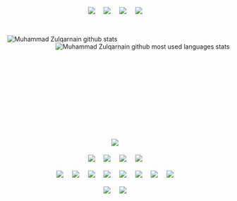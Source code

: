 <!--
**mhd-zulqarnain/mhd-zulqarnain** is a ✨ _special_ ✨ repository because its `README.md` (this file) appears on your GitHub profile.

Here are some ideas to get you started:

- 🔭 I’m currently working on ...
- 🌱 I’m currently learning ...
- 👯 I’m looking to collaborate on ...
- 🤔 I’m looking for help with ...
- 💬 Ask me about ...
- 📫 How to reach me: ...
- 😄 Pronouns: ...
- ⚡ Fun fact: ...
-->

<p align="center">
  <a target="_blank"href="https://github.com/mhd-zulqarnain/"><img src="https://img.shields.io/badge/Muhamamd %20Zulqarnain-Welcomes%20You-007afb?style=for-the-badge&logo=github&labelColor=2ea043&logoColor=FFFFFF&color=f0fff0" /></a>&nbsp;&nbsp;&nbsp;&nbsp;
  <a target="_blank"href="https://www.linkedin.com/in/mhd-zulqarnain/"><img src="https://img.shields.io/badge/linkedin-%230077B5.svg?&style=for-the-badge&logo=linkedin&logoColor=white" /></a>&nbsp;&nbsp;&nbsp;&nbsp;
<a href="mailto:mhd.zeeq@gmail.com?subject=Hello%20MuhammadZulqarnain,%20From%20Github"><img src="https://img.shields.io/badge/gmail-%23D14836.svg?&style=for-the-badge&logo=gmail&logoColor=white" /></a>&nbsp;&nbsp;&nbsp;&nbsp;
  <a target="_blank"href="https://stackoverflow.com/users/6825339/zulqarnain/"><img src="https://img.shields.io/badge/Stack_Overflow-FE7A16?style=for-the-badge&logo=stack-overflow&logoColor=white" /></a>&nbsp;&nbsp;&nbsp;&nbsp;
</p>
<br>
<p>
   <img align="left" src="https://github-readme-stats.vercel.app/api?username=mhd-zulqarnain&theme=vue-dark&show_icons=true&bg_color=000000" alt="Muhammad Zulqarnain github stats"/>
  
   <img align="right" src="https://github-readme-stats.vercel.app/api/top-langs/?username=mhd-zulqarnain&theme=vue-dark&show_icons=true&bg_color=000000" alt="Muhammad Zulqarnain github most used languages stats"/>
</p>
<br>
<br>
<br>
<br>
<br>
<br>
<br>
<br>
<br>
<br>
<br>
<br>
<br>

<p align="center">
  <img src="https://img.shields.io/badge/-SKILLS-2ea043?style=for-the-badge&logo=shikimori" />&nbsp;&nbsp;&nbsp;&nbsp;
  <br>
  <br>
  <img src="https://img.shields.io/badge/Android-3DDC84?style=for-the-badge&logo=android&logoColor=white" />&nbsp;&nbsp;&nbsp;&nbsp;
  <img src="https://img.shields.io/badge/Android %20-Jetpack-007afb?style=for-the-badge&logo=android&logoColor=white&labelColor=3DDC84&color=1a73e8" />&nbsp;&nbsp;&nbsp;&nbsp;
  <img src="https://img.shields.io/badge/Modern Android Development-3DDC84?style=for-the-badge&logo=android&logoColor=white" />&nbsp;&nbsp;&nbsp;&nbsp;
  <img src="https://img.shields.io/badge/Android Architecture-3DDC84?style=for-the-badge&logo=android&logoColor=white" />&nbsp;&nbsp;&nbsp;&nbsp;
  <br>
  <br>
  <img src="https://img.shields.io/badge/Kotlin-f58813?&style=for-the-badge&logo=kotlin&logoColor=white" />&nbsp;&nbsp;&nbsp;&nbsp;
  <img src="https://img.shields.io/badge/Java-845306?style=for-the-badge&logo=java&logoColor=white" />&nbsp;&nbsp;&nbsp;&nbsp;
  <img src="https://img.shields.io/badge/HTML5-E34F26?style=for-the-badge&logo=html5&logoColor=white" />&nbsp;&nbsp;&nbsp;&nbsp;
  <img src="https://img.shields.io/badge/CSS3-1572B6?style=for-the-badge&logo=css3&logoColor=white" />&nbsp;&nbsp;&nbsp;&nbsp;
  <img src="https://img.shields.io/badge/Material--UI-0081CB?style=for-the-badge&logo=material-ui&logoColor=white" />&nbsp;&nbsp;&nbsp;&nbsp;
  <img src="https://img.shields.io/badge/SQLite-07405E?style=for-the-badge&logo=sqlite&logoColor=white" />&nbsp;&nbsp;&nbsp;&nbsp;
  <img src="https://img.shields.io/badge/MySQL-00000F?style=for-the-badge&logo=mysql&logoColor=white" />&nbsp;&nbsp;&nbsp;&nbsp;
  <img src="https://img.shields.io/badge/PostgreSQL-316192?style=for-the-badge&logo=postgresql&logoColor=white" />&nbsp;&nbsp;&nbsp;&nbsp;
  <br>
  <br>
  <img src="https://img.shields.io/badge/Heroku-430098?style=for-the-badge&logo=heroku&logoColor=white" />&nbsp;&nbsp;&nbsp;&nbsp;
  <img src="https://img.shields.io/badge/firebase%20-%23039BE5.svg?&style=for-the-badge&logo=firebase"/>&nbsp;&nbsp;&nbsp;&nbsp;
  
</p>

